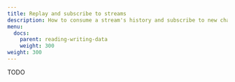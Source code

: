 ```yaml
---
title: Replay and subscribe to streams
description: How to consume a stream's history and subscribe to new changes
menu:
  docs:
    parent: reading-writing-data
    weight: 300
weight: 300
---
```


TODO